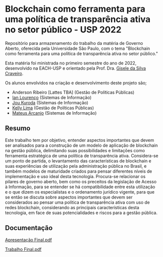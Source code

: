 # Blockchain como ferramenta para uma política de transparência ativa no setor público - USP 2022

Repositório para armazenamento do trabalho da matéria de Governo Aberto, oferecida pela Universidade São Paulo, com o tema "Blockchain como ferramenta para uma política de transparência ativa no setor público."

Esta matéria foi ministrada no primeiro semestre do ano de 2022, desenvolvido na EACH-USP e orientado pela Prof. Dra. [Gisele da Silva Craveiro](http://lattes.cnpq.br/0361123363747622).

Os alunos envolvidos na criação e desenvolvimento deste projeto são;
* Anderson Ribeiro [Lattes TBA] (Gestão de Políticas Públicas) <br />
* [Ian Lourenço](http://lattes.cnpq.br/4425151150050704) (Sistemas de Informação) <br />
* [Jou Kuroda](http://lattes.cnpq.br/1395883931158215) (Sistemas de Informação) <br />
* [Kelly Lima](http://lattes.cnpq.br/8843973340317950) (Gestão de Políticas Públicas) <br />
* [Mateus Arcanjo](http://lattes.cnpq.br/5165962678900567) (Sistemas de Informação) <br />

## Resumo

<p> Este trabalho tem por objetivo, entender  aspectos importantes que devem ser analisados para a construção de um modelo de aplicação de blockchain na gestão pública, delimitando suas possibilidades e limitações como ferramenta estratégica de uma política de transparência ativa. Considera-se um ponto de partida, o levantamento das características de blockchain e suas experiências de utilização pela administração pública no Brasil, e também modelos de maturidade criados para pensar diferentes níveis de implementação e uso ideal desta tecnologia. Procura-se relacionar os pilares de governo aberto, bem como os preceitos da legislação de Acesso à Informação, para se entender se há compatibilidade entre esta utilização e o que dizem os especialistas e o ordenamento jurídico vigente, para que se então se discuta sobre aspectos importantes que devem ser considerados ao pensar uma política de transparência ativa com uso de redes blockchain, considerando as principais características  desta tecnologia, em face de suas potencialidades e riscos para a gestão pública. </p>

## Documentação

[Apresentação Final.pdf](https://github.com/morfenza/Governo_Aberto_USP_2022_Blockchain/files/9136904/Apresentacao.Final.pdf)

[Trabalho Final.pdf](https://github.com/morfenza/Governo_Aberto_USP_2022_Blockchain/files/9137155/Trabalho.Final.Governo.Aberto.-.Blockchain.e.Transparencia.na.gestao.publica.pdf)

